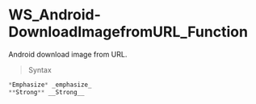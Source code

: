 # WS_Android-DownloadImagefromURL_Function
Android download image from URL.

> Syntax

```java
*Emphasize* _emphasize_
**Strong** __Strong__
```
